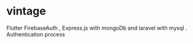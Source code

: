 # vintage
Flutter FirebaseAuth , Express.js with mongoDb and laravel with mysql . Authentication process
